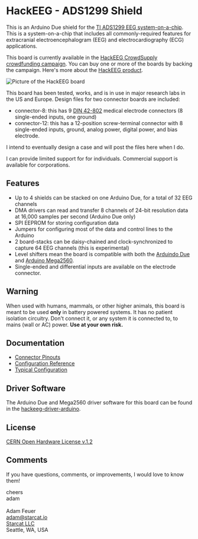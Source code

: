 # HackEEG - ADS1299 Shield

This is an Arduino Due shield for the 
[TI ADS1299 EEG system-on-a-chip](http://www.ti.com/product/ads1299). This is a
system-on-a-chip that includes all commonly-required features for extracranial 
electroencephalogram (EEG) and electrocardiography (ECG) applications.

This board is currently available in the [HackEEG CrowdSupply crowdfunding campaign](https://www.crowdsupply.com/starcat/hackeeg/).
You can buy one or more of the boards by backing the campaign. Here's more about the [HackEEG product](http://starcat.io/hackeeg-shield).

![Picture of the HackEEG board](https://raw.githubusercontent.com/starcat-io/hackeeg-shield/master/hackeeg-shield.jpg)

This board has been tested, works, and is in use in major research labs in the US and Europe. Design files for two connector boards
are included:

  * connector-8: this has 9 [DIN 42-802](https://en.wikipedia.org/wiki/EEG_DIN_connector) 
    medical electrode connectors (8 single-ended inputs, one ground)
  * connector-12: this has a 12-position screw-terminal connector with 8 single-ended inputs, ground, 
    analog power, digital power, and bias electrode.

I intend to eventually design a case and will post the files here when I do.

I can provide limited support for for individuals. Commercial support is available for corporations.

## Features

* Up to 4 shields can be stacked on one Arduino Due, for a total of 32 EEG channels
* DMA drivers can read and transfer 8 channels of 24-bit resolution data at 16,000 samples per second (Arduino Due only)
* SPI EEPROM for storing configuration data
* Jumpers for configuring most of the data and control lines to the Arduino
* 2 board-stacks can be daisy-chained and clock-synchronized to capture 64 EEG channels (this is experimental)
* Level shifters mean the board is compatible with both the [Arduindo Due](ihttps://store.arduino.cc/usa/due) and 
[Arduino Mega2560](https://store.arduino.cc/usa/mega-2560-r3).
* Single-ended and differential inputs are available on the electrode connector.

## Warning

When used with humans, mammals, or other higher animals, this board is meant to be used **only** in battery powered systems. It has no patient isolation circuitry.
Don't connect it, or any system it is connected to, to mains (wall or AC) power. **Use at your own risk.**

## Documentation

* [Connector Pinouts](https://github.com/starcat-io/hackeeg-shield/blob/master/docs/connectors.md)
* [Configuration Reference](https://github.com/starcat-io/hackeeg-shield/blob/master/docs/configuration.md)
* [Typical Configuration](https://github.com/starcat-io/hackeeg-shield/blob/master/docs/typical-configuration.md)


## Driver Software

The Arduino Due and Mega2560 driver software for this board can be found in the [hackeeg-driver-arduino](https://github.com/starcat-io/hackeeg-driver-arduino).


## License

[CERN Open Hardware License v.1.2](http://ohwr.org/cernohl)


## Comments

If you have questions, comments, or improvements, I would love to know them!

cheers <br>
adam <br>
<br>
Adam Feuer <br>
adam@starcat.io<br>
[Starcat LLC](https://starcat.io)<br>
Seattle, WA, USA <br>


